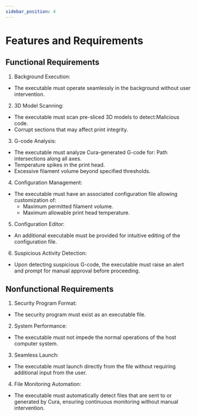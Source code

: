 ```yaml
---
sidebar_position: 4
---
```


# Features and Requirements
## Functional Requirements
1. Background Execution:
* The executable must operate seamlessly in the background without user intervention.
2. 3D Model Scanning:
* The executable must scan pre-sliced 3D models to detect:Malicious code.
* Corrupt sections that may affect print integrity.
3. G-code Analysis:
* The executable must analyze Cura-generated G-code for: Path intersections along all axes.
* Temperature spikes in the print head.
* Excessive filament volume beyond specified thresholds.
4. Configuration Management:
* The executable must have an associated configuration file allowing customization of:
	* Maximum permitted filament volume.
	* Maximum allowable print head temperature.
5. Configuration Editor:
* An additional executable must be provided for intuitive editing of the configuration file.
6. Suspicious Activity Detection:
* Upon detecting suspicious G-code, the executable must raise an alert and prompt for manual approval before proceeding.

## Nonfunctional Requirements
1. Security Program Format:
* The security program must exist as an executable file.
2. System Performance:
* The executable must not impede the normal operations of the host computer system.
3. Seamless Launch:
* The executable must launch directly from the file without requiring additional input from the user.
4. File Monitoring Automation:
* The executable must automatically detect files that are sent to or generated by Cura, ensuring continuous monitoring without manual intervention.